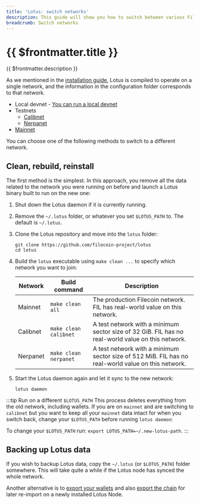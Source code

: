 ```yaml
---
title: 'Lotus: switch networks'
description: This guide will show you how to switch between various Filecoin networks with Lotus, depending on your testing or development needs.
breadcrumb: Switch networks
---
```


# {{ $frontmatter.title }}

{{ $frontmatter.description }}

As we mentioned in the [installation guide](installation.md), Lotus is compiled to operate on a single network, and the information in the configuration folder corresponds to that network. 

+ Local devnet - [You can run a local devnet](https://docs.filecoin.io/build/local-devnet/#manual-set-up)
+ Testnets
  + [Calibnet](https://network.filecoin.io/#calibration)
  + [Nerpanet](https://network.filecoin.io/#nerpa)
+ [Mainnet](https://network.filecoin.io/#mainnet)

You can choose one of the following methods to switch to a different network.

## Clean, rebuild, reinstall

The first method is the simplest. In this approach, you remove all the data related to the network you were running on before and launch a Lotus binary built to run on the new one:

1. Shut down the Lotus daemon if it is currently running.
1. Remove the `~/.lotus` folder, or whatever you set `$LOTUS_PATH` to. The default is `~/.lotus`. 
1. Clone the Lotus repository and move into the `lotus` folder:

    ```shell
    git clone https://github.com/filecoin-project/lotus
    cd lotus
    ```

1. Build the `lotus` executable using `make clean ...` to specify which network you want to join:

    | Network | Build command | Description |
    | --- | --- | --- |
    | Mainnet | `make clean all` | The production Filecoin network. FIL has real-world value on this network. |
    | Calibnet | `make clean calibnet` | A test network with a minimum sector size of 32 GiB. FIL has no real-world value on this network. |
    | Nerpanet | `make clean nerpanet` | A test network with a minimum sector size of 512 MiB. FIL has no real-world value on this network. |

1. Start the Lotus daemon again and let it sync to the new network:

    ```shell
    lotus daemon
    ```

:::tip Run on a different `$LOTUS_PATH`
This process deletes everything from the old network, including wallets. If you are on `mainnet` and are switching to `calibnet` but you want to keep all your `mainnet` data intact for when you switch back, change your `$LOTUS_PATH` before running `lotus daemon`:

To change your `$LOTUS_PATH` run: `export LOTUS_PATH=~/.new-lotus-path`.
:::

## Backing up Lotus data

If you wish to backup Lotus data, copy the `~/.lotus` (or `$LOTUS_PATH`) folder somewhere. This will take quite a while if the Lotus node has synced the whole network.

Another alternative is to [export your wallets](send-and-receive-fil.md) and also [export the chain](chain.md) for later re-import on a newly installed Lotus Node.
